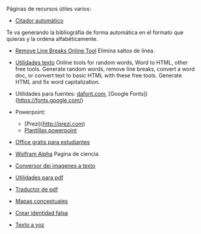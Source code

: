 Páginas de recursos útiles varios:

* [Citador automático](http://www.citethisforme.com)

Te va generando la bibliográfia de forma automática en el formato que quieras y la ordena alfabéticamente.
                                     
                    
* [Remove Line Breaks Online Tool](https://www.textfixer.com/tools/remove-line-breaks.php)
Elimina saltos de línea.                         

* [Utilidades texto](https://www.textfixer.com/)
Online tools for random words, Word to HTML, other free tools.
Generate random words, remove line breaks, convert a word doc, or convert text to basic HTML with these free tools. Generate HTML and fix word capitalization.                         

                
* Utilidades para fuentes: [dafont.com](http://dafont.com), [Google Fonts])(https://fonts.google.com/)

* Powerpoint:  
  * [Prezi)(http://prezi.com)
  * [Plantillas powerpoint](http://www.templateswise.com/)
  
* [Office gratis para estudiantes]()
                                     
* [Wolfram Alpha](https://www.wolframalpha.com/)
Pagina de ciencia.
 
* [Conversor dei imagenes a texto](http://onlineocr.net)

* [Utilidades para pdf](https://www.ilovepdf.com/)     

* [Traductor de pdf](http://deepl.com/translator)
                
* [Mapas conceptuales](https://bubbl.us)

* [Crear identidad falsa](http://fakenamegenerator.com/)
                    
* [Texto a voz](https://dictation.io/)  

